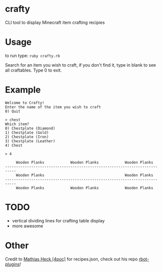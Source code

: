 crafty
======

CLI tool to display Minecraft item crafting recipies

Usage
=====

to run type: `ruby crafty.rb`

Search for an item you wish to craft, if you don't find it, type in blank to see all craftables. 
Type 0 to exit.

Example
=======

    Welcome to Crafty!
    Enter the name of the item you wish to craft
    0) Quit
    
    > chest
    Which item?
    0) Chestplate (Diamond)
    1) Chestplate (Gold)
    2) Chestplate (Iron)
    3) Chestplate (Leather)
    4) Chest
    
    > 4
    
         Wooden Planks            Wooden Planks            Wooden Planks
    ---------------------------------------------------------------------------
         Wooden Planks                                     Wooden Planks
    ---------------------------------------------------------------------------
         Wooden Planks            Wooden Planks            Wooden Planks
         
TODO
====
  
  * vertical dividing lines for crafting table display
  * more awesome

Other
=====

Credit to [Mathias Heck (4poc)](https://github.com/4poc) for recipes.json, 
check out his repo [rbot-plugins](https://github.com/4poc/rbot-plugins)!
